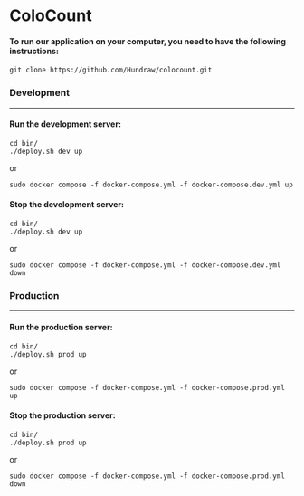 # ColoCount

#### To run our application on your computer, you need to have the following instructions:

```shell
git clone https://github.com/Hundraw/colocount.git
```
### Development
___
#### Run the development server:
```shell
cd bin/
./deploy.sh dev up
```
or
```shell
sudo docker compose -f docker-compose.yml -f docker-compose.dev.yml up
```

#### Stop the development server:
```shell
cd bin/
./deploy.sh dev up
```

or
```shell
sudo docker compose -f docker-compose.yml -f docker-compose.dev.yml down
```

### Production
___
#### Run the production server:
```shell
cd bin/
./deploy.sh prod up
```
or
```shell
sudo docker compose -f docker-compose.yml -f docker-compose.prod.yml up
```

#### Stop the production server:
```shell
cd bin/
./deploy.sh prod up
```

or
```shell
sudo docker compose -f docker-compose.yml -f docker-compose.prod.yml down
```
